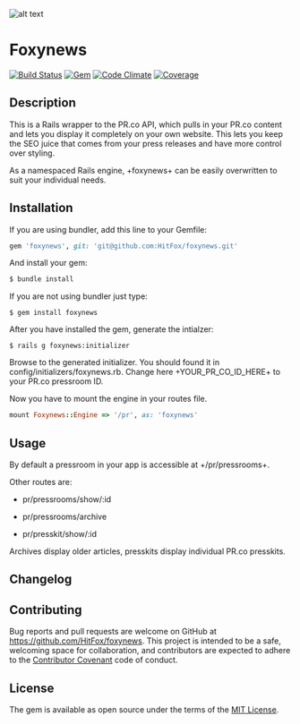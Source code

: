 ![alt text](http://www.hitfoxgroup.com/downloads/hitfox_logo_with_tag_two_colors_WEB.png "Logo Hitfox Group")

Foxynews
==============

[![Build Status](https://img.shields.io/travis/HitFox/foxynews.svg?style=flat-square)](https://travis-ci.org/HitFox/foxynews)
[![Gem](https://img.shields.io/gem/dt/foxynews.svg?style=flat-square)](https://rubygems.org/gems/foxynews)
[![Code Climate](https://img.shields.io/codeclimate/github/HitFox/foxynews.svg?style=flat-square)](https://codeclimate.com/github/HitFox/foxynews)
[![Coverage](https://img.shields.io/coveralls/HitFox/foxynews.svg?style=flat-square)](https://coveralls.io/github/HitFox/foxynews)

Description
-----------

This is a Rails wrapper to the PR.co API, which pulls in your PR.co content and lets you display it completely on your own website. This lets you keep the SEO juice that comes from your press releases and have more control over styling.

As a namespaced Rails engine, +foxynews+ can be easily overwritten to suit your individual needs.

Installation
------------

If you are using bundler, add this line to your Gemfile:

```ruby
gem 'foxynews', git: 'git@github.com:HitFox/foxynews.git'
```
And install your gem:

```ruby
$ bundle install
```
If you are not using bundler just type:

```
$ gem install foxynews
```
After you have installed the gem, generate the intialzer:
```
$ rails g foxynews:initializer
```
Browse to the generated initializer. You should found it in config/initializers/foxynews.rb.
Change here +YOUR_PR_CO_ID_HERE+ to your PR.co pressroom ID.

Now you have to mount the engine in your routes file.
```ruby
mount Foxynews::Engine => '/pr', as: 'foxynews'
```
Usage
-----

By default a pressroom in your app is accessible at +/pr/pressrooms+.

Other routes are:

* pr/pressrooms/show/:id

* pr/pressrooms/archive

* pr/presskit/show/:id

Archives display older articles, presskits display individual PR.co presskits.

Changelog
---------

## Contributing

Bug reports and pull requests are welcome on GitHub at https://github.com/HitFox/foxynews. This project is intended to be a safe, welcoming space for collaboration, and contributors are expected to adhere to the [Contributor Covenant](http://contributor-covenant.org) code of conduct.


## License

The gem is available as open source under the terms of the [MIT License](http://opensource.org/licenses/MIT).
